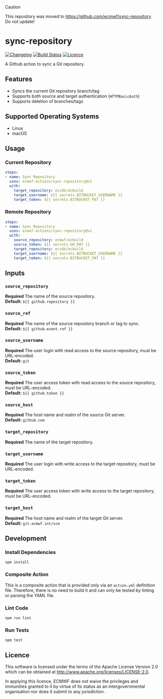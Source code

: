 > [!CAUTION]
> This repository was moved to https://github.com/ecmwf/sync-repository. Do not update!

# sync-repository

[![Changelog](https://img.shields.io/github/package-json/v/ecmwf-actions/sync-repository)](CHANGELOG.md)
[![Build Status](https://img.shields.io/github/actions/workflow/status/ecmwf-actions/sync-repository/ci.yml?branch=main)](https://github.com/ecmwf-actions/sync-repository/actions/workflows/ci.yml)
[![Licence](https://img.shields.io/github/license/ecmwf-actions/sync-repository)](https://github.com/ecmwf-actions/sync-repository/blob/main/LICENSE)

A Github action to sync a Git repository.

## Features

* Syncs the current Git repository branch/tag
* Supports both source and target authentication (`HTTPBasicAuth`)
* Supports deletion of branches/tags

## Supported Operating Systems

* Linux
* macOS

## Usage

### Current Repository

```yaml
steps:
- name: Sync Repository
  uses: ecmwf-actions/sync-repository@v1
  with:
    target_repository: ecsdk/ecbuild
    target_username: ${{ secrets.BITBUCKET_USERNAME }}
    target_token: ${{ secrets.BITBUCKET_PAT }}
```

### Remote Repository

```yaml
steps:
- name: Sync Repository
  uses: ecmwf-actions/sync-repository@v1
  with:
    source_repository: ecmwf/ecbuild
    source_token: ${{ secrets.GH_PAT }}
    target_repository: ecsdk/ecbuild
    target_username: ${{ secrets.BITBUCKET_USERNAME }}
    target_token: ${{ secrets.BITBUCKET_PAT }}
```

## Inputs

### `source_repository`

**Required** The name of the source repository.  
**Default:** `${{ github.repository }}`

### `source_ref`

**Required** The name of the source repository branch or tag to sync.  
**Default:** `${{ github.event.ref }}`

### `source_username`

**Required** The user login with read access to the source repository, must be URL-encoded.  
**Default:** `git`

### `source_token`

**Required** The user access token with read access to the source repository, must be URL-encoded.  
**Default:** `${{ github.token }}`

### `source_host`

**Required** The host name and realm of the source Git server.  
**Default:** `github.com`

### `target_repository`

**Required** The name of the target repository.

### `target_username`

**Required** The user login with write access to the target repository, must be URL-encoded.

### `target_token`

**Required** The user access token with write access to the target repository, must be URL-encoded.

### `target_host`

**Required** The host name and realm of the target Git server.  
**Default:** `git.ecmwf.int/scm`

## Development

### Install Dependencies

```
npm install
```

### Composite Action

This is a composite action that is provided only via an `action.yml` definition file. Therefore, there is no need to build it and can only be tested by linting or parsing the YAML file.

### Lint Code

```
npm run lint
```

### Run Tests

```
npm test
```

## Licence

This software is licensed under the terms of the Apache License Version 2.0 which can be obtained at http://www.apache.org/licenses/LICENSE-2.0.

In applying this licence, ECMWF does not waive the privileges and immunities granted to it by virtue of its status as an intergovernmental organisation nor does it submit to any jurisdiction.
